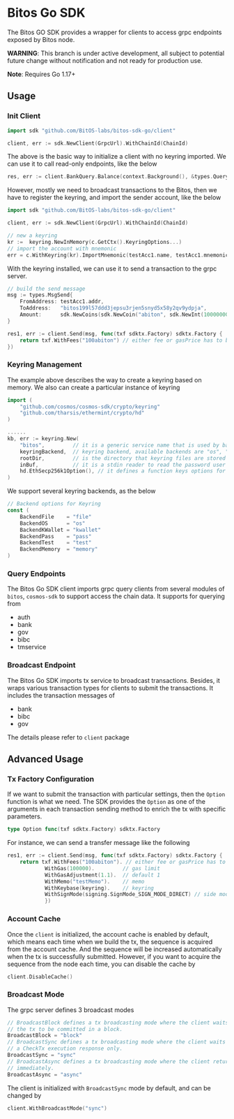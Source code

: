 # Bitos Go SDK

The Bitos GO SDK provides a wrapper for clients to access grpc endpoints exposed by Bitos node.

**WARNING**: This branch is under active development, all subject to potential future change without notification and not ready for production use.

**Note**: Requires Go 1.17+

## Usage

### Init Client

```go
import sdk "github.com/BitOS-labs/bitos-sdk-go/client"

client, err := sdk.NewClient(GrpcUrl).WithChainId(ChainId)
```
The above is the basic way to initialize a client with no keyring imported. We can use it to call read-only endpoints, like the below
```go
res, err := client.BankQuery.Balance(context.Background(), &types.QueryBalanceRequest{Address: "bitos1qz4xxmn73s8tkttqkw396vklcanl5nzkappyzy", Denom: "abiton"})
```
However, mostly we need to broadcast transactions to the Bitos, then we have to register the keyring, and import the sender account, like the below
```go
import sdk "github.com/BitOS-labs/bitos-sdk-go/client"

client, err := sdk.NewClient(GrpcUrl).WithChainId(ChainId)

// new a keyring 
kr :=  keyring.NewInMemory(c.GetCtx().KeyringOptions...)
// import the account with mnemonic
err = c.WithKeyring(kr).ImportMnemonic(testAcc1.name, testAcc1.mnemonic)
```
With the keyring installed, we can use it to send a transaction to the grpc server.
```go
// build the send message
msg := types.MsgSend{
    FromAddress: testAcc1.addr,
    ToAddress:   "bitos199l57ddd3jepsu3rjen5snyd5x58y2qv9ydpja",
    Amount:      sdk.NewCoins(sdk.NewCoin("abiton", sdk.NewInt(10000000))),
}

res1, err := client.Send(msg, func(txf sdktx.Factory) sdktx.Factory {
    return txf.WithFees("100abiton") // either fee or gasPrice has to be provided
})
```

### Keyring Management

The example above describes the way to create a keyring based on memory. We also can create a particular instance of keyring
```go
import ( 
    "github.com/cosmos/cosmos-sdk/crypto/keyring"
    "github.com/tharsis/ethermint/crypto/hd"
)

......
kb, err := keyring.New(
    "bitos",         // it is a generic service name that is used by backends that support the concept
    keyringBackend,  // keyring backend, available backends are "os", "file", "kwallet", "memory", "pass", "test".
    rootDir,         // is the directory that keyring files are stored in
    inBuf,           // it is a stdin reader to read the password user needs to input(only os/file backend needed)
    hd.EthSecp256k1Option(), // it defines a function keys options for the ethereum Secp256k1 curve. It is a MUST to our Bitos chain
)
```
We support several keyring backends, as the below
```go
// Backend options for Keyring
const (
    BackendFile    = "file"
    BackendOS      = "os"
    BackendKWallet = "kwallet"
    BackendPass    = "pass"
    BackendTest    = "test"
    BackendMemory  = "memory"
)
```

### Query Endpoints

The Bitos Go SDK client imports grpc query clients from several modules of `bitos`, `cosmos-sdk` to support access the chain data.
It supports for querying from
- auth
- bank
- gov
- bibc
- tmservice

### Broadcast Endpoint

The Bitos Go SDK imports tx service to broadcast transactions. Besides, it wraps various transaction types for clients to submit the transactions. It includes the transaction messages of
- bank
- bibc
- gov

The details please refer to `client` package

## Advanced Usage

### Tx Factory Configuration

If we want to submit the transaction with particular settings, then the `Option` function is what we need. The SDK provides the `Option` as one of the arguments in each transaction sending method to enrich the tx with specific parameters.
```go
type Option func(txf sdktx.Factory) sdktx.Factory
```

For instance, we can send a transfer message like the following
```go
res1, err := client.Send(msg, func(txf sdktx.Factory) sdktx.Factory {
    return txf.WithFees("100abiton"). // either fee or gasPrice has to be provided
            WithGas(100000).         // gas limit
            WithGasAdjustment(1.1).  // default 1
            WithMemo("testMemo").    // memo 
            WithKeybase(keyring).    // keyring
            WithSignMode(signing.SignMode_SIGN_MODE_DIRECT) // side mode
            })
```

### Account Cache

Once the `client` is initialized, the account cache is enabled by default, which means each time when we build the tx, the sequence is acquired from the account cache. And the sequence will be increased automatically when the tx is successfully submitted. 
However, if you want to acquire the sequence from the node each time, you can disable the cache by 
```go
client.DisableCache()
```

### Broadcast Mode

The grpc server defines 3 broadcast modes
```go
// BroadcastBlock defines a tx broadcasting mode where the client waits for
// the tx to be committed in a block.
BroadcastBlock = "block"
// BroadcastSync defines a tx broadcasting mode where the client waits for
// a CheckTx execution response only.
BroadcastSync = "sync"
// BroadcastAsync defines a tx broadcasting mode where the client returns
// immediately.
BroadcastAsync = "async"
```

The client is initialized with `BroadcastSync` mode by default, and can be changed by 
```go
client.WithBroadcastMode("sync")
```











